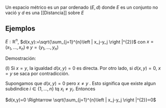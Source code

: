 Un espacio métrico es un par ordenado $(E,d)$ donde $E$ es un conjunto no vació y $d$ es una [[Distancia]] sobre $E$ 

## Ejemplos 

$E:\mathbb{R}^{n}$, $d(x,y):=\sqrt{\sum_{j=1}^{n}\left | x_j-y_j \right |^{2}}$  con $x=(x_1,...,x_n)$ e $y=(y_1,...,y_n)$ 

Demostración:

(l) Si $x=y$, la igualdad $d(x,y)=0$ es directa. Por otro lado, si $d(x,y)=0$, $x=y$ se saca por contradicción.

Supongamos que $d(x,y)=0$ pero $x\neq y$ . Esto significa que existe algun subdindice $i \in \left \{ 1,...,n \right \}$ tq $x_i \neq y_i$. Entonces

$d(x,y)=0 \Rightarrow   \sqrt{\sum_{j=1}^{n}\left | x_j-y_j \right |^{2}}=0$  
				
